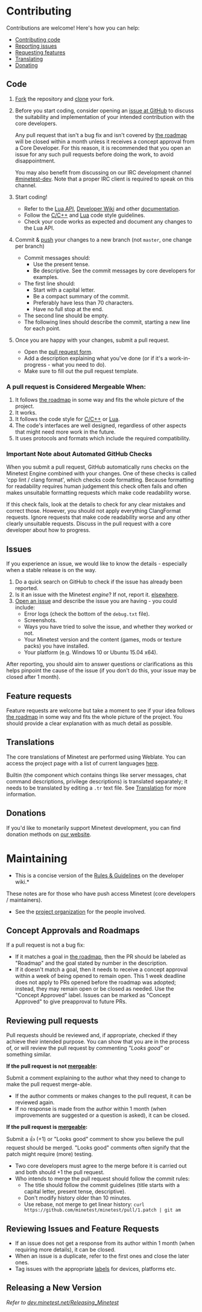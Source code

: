 # Contributing

Contributions are welcome! Here's how you can help:

* [Contributing code](#code)
* [Reporting issues](#issues)
* [Requesting features](#feature-requests)
* [Translating](#translations)
* [Donating](#donations)

## Code

1. [Fork](https://help.github.com/articles/fork-a-repo/) the repository and
   [clone](https://help.github.com/articles/cloning-a-repository/) your fork.

2. Before you start coding, consider opening an
   [issue at GitHub](https://github.com/minetest/minetest/issues) to discuss the
   suitability and implementation of your intended contribution with the core
   developers.

   Any pull request that isn't a bug fix and isn't covered by
   [the roadmap](../doc/direction.md) will be closed within a month unless it
   receives a concept approval from a Core Developer. For this reason, it is
   recommended that you open an issue for any such pull requests before doing
   the work, to avoid disappointment.

   You may also benefit from discussing on our IRC development channel
   [#minetest-dev](https://www.minetest.net/irc/). Note that a proper IRC client
   is required to speak on this channel.

3. Start coding!
    * Refer to the
      [Lua API](https://github.com/minetest/minetest/blob/master/doc/lua_api.md),
      [Developer Wiki](https://dev.minetest.net/Main_Page) and other
      [documentation](https://github.com/minetest/minetest/tree/master/doc).
    * Follow the [C/C++](https://dev.minetest.net/Code_style_guidelines) and
      [Lua](https://dev.minetest.net/Lua_code_style_guidelines) code style guidelines.
    * Check your code works as expected and document any changes to the Lua API.

4. Commit & [push](https://help.github.com/articles/pushing-to-a-remote/) your changes to a new branch (not `master`, one change per branch)
    * Commit messages should:
        * Use the present tense.
        * Be descriptive. See the commit messages by core developers for examples.
    * The first line should:
        * Start with a capital letter.
        * Be a compact summary of the commit.
        * Preferably have less than 70 characters.
        * Have no full stop at the end.
    * The second line should be empty.
    * The following lines should describe the commit, starting a new line for each point.

5. Once you are happy with your changes, submit a pull request.
    * Open the [pull request form](https://github.com/minetest/minetest/pull/new/master).
    * Add a description explaining what you've done (or if it's a
      work-in-progress - what you need to do).
    * Make sure to fill out the pull request template.

### A pull request is Considered Mergeable When:

1. It follows [the roadmap](../doc/direction.md) in some way and fits the whole
   picture of the project.
2. It works.
3. It follows the code style for
   [C/C++](https://dev.minetest.net/Code_style_guidelines) or
   [Lua](https://dev.minetest.net/Lua_code_style_guidelines).
4. The code's interfaces are well designed, regardless of other aspects that
   might need more work in the future.
5. It uses protocols and formats which include the required compatibility.

### Important Note about Automated GitHub Checks

When you submit a pull request, GitHub automatically runs checks on the Minetest
Engine combined with your changes. One of these checks is called 'cpp lint /
clang format', which checks code formatting. Because formatting for readability
requires human judgement this check often fails and often makes unsuitable
formatting requests which make code readability worse.

If this check fails, look at the details to check for any clear mistakes and
correct those. However, you should not apply everything ClangFormat requests.
Ignore requests that make code readability worse and any other clearly
unsuitable requests. Discuss in the pull request with a core developer about how
to progress.

## Issues

If you experience an issue, we would like to know the details - especially when
a stable release is on the way.

1. Do a quick search on GitHub to check if the issue has already been reported.
2. Is it an issue with the Minetest *engine*? If not, report it.
   [elsewhere](https://www.minetest.net/development/#reporting-issues).
3. [Open an issue](https://github.com/minetest/minetest/issues/new) and describe
   the issue you are having - you could include:
    * Error logs (check the bottom of the `debug.txt` file).
    * Screenshots.
    * Ways you have tried to solve the issue, and whether they worked or not.
    * Your Minetest version and the content (games, mods or texture packs) you have installed.
    * Your platform (e.g. Windows 10 or Ubuntu 15.04 x64).

After reporting, you should aim to answer questions or clarifications as this
helps pinpoint the cause of the issue (if you don't do this, your issue may be
closed after 1 month).

## Feature requests

Feature requests are welcome but take a moment to see if your idea follows
[the roadmap](../doc/direction.md) in some way and fits the whole picture of
the project. You should provide a clear explanation with as much detail as
possible.

## Translations

The core translations of Minetest are performed using Weblate. You can access
the project page with a list of current languages
[here](https://hosted.weblate.org/projects/minetest/minetest/).

Builtin (the component which contains things like server messages, chat command
descriptions, privilege descriptions) is translated separately; it needs to be
translated by editing a `.tr` text file. See
[Translation](https://dev.minetest.net/Translation) for more information.

## Donations

If you'd like to monetarily support Minetest development, you can find donation
methods on [our website](https://www.minetest.net/development/#donate).

# Maintaining

* This is a concise version of the
  [Rules & Guidelines](https://dev.minetest.net/Category:Rules_and_Guidelines) on the developer wiki.*

These notes are for those who have push access Minetest (core developers / maintainers).

* See the [project organization](https://dev.minetest.net/Organisation) for the people involved.

## Concept Approvals and Roadmaps

If a pull request is not a bug fix:

* If it matches a goal in [the roadmap](../doc/direction.md), then the PR should
  be labeled as "Roadmap" and the goal stated by number in the description.
* If it doesn't match a goal, then it needs to receive a concept approval within
  a week of being opened to remain open. This 1 week deadline does not apply to
  PRs opened before the roadmap was adopted; instead, they may remain open or be
  closed as needed. Use the "Concept Approved" label. Issues can be marked as
  "Concept Approved" to give preapproval to future PRs.

## Reviewing pull requests

Pull requests should be reviewed and, if appropriate, checked if they achieve
their intended purpose. You can show that you are in the process of, or will
review the pull request by commenting *"Looks good"* or something similar.

**If the pull request is not [mergeable](#a-pull-request-is-considered-mergeable-when):**

Submit a comment explaining to the author what they need to change to make the
pull request merge-able.

* If the author comments or makes changes to the pull request, it can be
  reviewed again.
* If no response is made from the author within 1 month (when improvements are
  suggested or a question is asked), it can be closed.

**If the pull request is [mergeable](#a-pull-request-is-considered-mergeable-when):**

Submit a :+1: (+1) or "Looks good" comment to show you believe the pull request should be merged. "Looks good" comments often signify that the patch might require (more) testing.

* Two core developers must agree to the merge before it is carried out and both should +1 the pull request.
* Who intends to merge the pull request should follow the commit rules:
    * The title should follow the commit guidelines (title starts with a capital letter, present tense, descriptive).
    * Don't modify history older than 10 minutes.
    * Use rebase, not merge to get linear history:
      `curl https://github.com/minetest/minetest/pull/1.patch | git am`

## Reviewing Issues and Feature Requests

* If an issue does not get a response from its author within 1 month (when requiring more details), it can be closed.
* When an issue is a duplicate, refer to the first ones and close the later ones.
* Tag issues with the appropriate [labels](https://github.com/minetest/minetest/labels) for devices, platforms etc.

## Releasing a New Version

*Refer to [dev.minetest.net/Releasing_Minetest](https://dev.minetest.net/Releasing_Minetest)*
